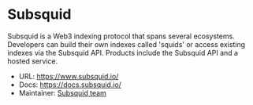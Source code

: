 # Subsquid

Subsquid is a Web3 indexing protocol that spans several ecosystems. Developers can build their own indexes called 'squids' or access existing indexes via the Subsquid API. Products include the Subsquid API and a hosted service.

- URL: https://www.subsquid.io/
- Docs: https://docs.subsquid.io/
- Maintainer: [Subsquid team](/actors/subsquid)
